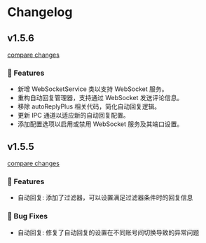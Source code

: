 # Changelog

## v1.5.6

[compare changes](https://github.com/TLS-802/TLS-live-tool/compare/v1.5.5...v1.5.6)

### 🚀 Features
- 新增 WebSocketService 类以支持 WebSocket 服务。
- 重构自动回复管理器，支持通过 WebSocket 发送评论信息。
- 移除 autoReplyPlus 相关代码，简化自动回复逻辑。
- 更新 IPC 通道以适应新的自动回复配置。
- 添加配置选项以启用或禁用 WebSocket 服务及其端口设置。


## v1.5.5

[compare changes](https://github.com/TLS-802/TLS-live-tool/compare/v1.5.4...v1.5.5)

### 🚀 Features
- 自动回复: 添加了过滤器，可以设置满足过滤器条件时的回复信息
### 🐞 Bug Fixes
- 自动回复: 修复了自动回复的设置在不同账号间切换导致的异常问题
